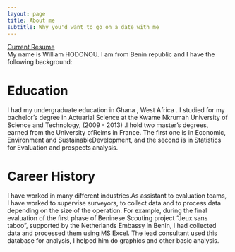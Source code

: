 ```yaml
---
layout: page
title: About me
subtitle: Why you'd want to go on a date with me
---
```



[Current Resume](tt.pdf)  
My name is William HODONOU. I am from Benin republic and I have the following background:


# Education

I had my undergraduate education in Ghana , West Africa . I studied for my bachelor’s 
degree in Actuarial Science at the Kwame Nkrumah University of Science and Technology,
(2009 - 2013) .I hold two master’s degrees, earned from the University ofReims in France. 
The first one is in Economic, Environment and SustainableDevelopment, and the second is 
in Statistics for Evaluation and prospects analysis.

# Career History

I have worked in many different industries.As assistant to evaluation teams, I have worked
to supervise surveyors, to collect data and to process data depending on the size of the 
operation. For example, during the final evaluation of the first phase of Beninese 
Scouting project “Jeux sans taboo”, supported by the Netherlands Embassy in Benin, I had 
collected data and processed them using MS Excel. The lead consultant used this 
database for analysis, I helped him do graphics and other basic analysis.
